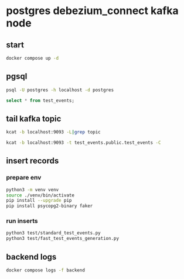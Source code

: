 # postgres debezium_connect kafka node

## start

```sh
docker compose up -d
```

## pgsql

```sh
psql -U postgres -h localhost -d postgres
```

```sql
select * from test_events;
```

## tail kafka topic

```sh
kcat -b localhost:9093 -L|grep topic
```

```sh
kcat -b localhost:9093 -t test_events.public.test_events -C
```

## insert records

### prepare env

```sh
python3 -m venv venv
source ./venv/bin/activate
pip install --upgrade pip
pip install psycopg2-binary faker
```

### run inserts

```sh
python3 test/standard_test_events.py
python3 test/fast_test_events_generation.py
```

## backend logs

```sh
docker compose logs -f backend
```
